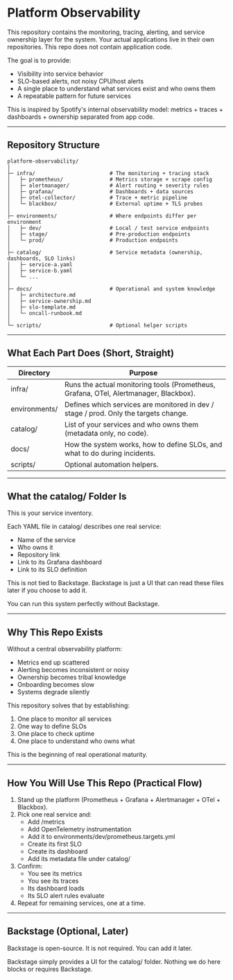 # Platform Observability

This repository contains the monitoring, tracing, alerting, and service ownership layer for the system.
Your actual applications live in their own repositories.
This repo does not contain application code.

The goal is to provide:

- Visibility into service behavior
- SLO-based alerts, not noisy CPU/host alerts
- A single place to understand what services exist and who owns them
- A repeatable pattern for future services

This is inspired by Spotify's internal observability model: metrics + traces + dashboards + ownership separated from app code.

---

## Repository Structure

```text
platform-observability/
│
├─ infra/                        # The monitoring + tracing stack
│   ├─ prometheus/               # Metrics storage + scrape config
│   ├─ alertmanager/             # Alert routing + severity rules
│   ├─ grafana/                  # Dashboards + data sources
│   ├─ otel-collector/           # Trace + metric pipeline
│   └─ blackbox/                 # External uptime + TLS probes
│
├─ environments/                 # Where endpoints differ per environment
│   ├─ dev/                      # Local / test service endpoints
│   ├─ stage/                    # Pre-production endpoints
│   └─ prod/                     # Production endpoints
│
├─ catalog/                      # Service metadata (ownership, dashboards, SLO links)
│   ├─ service-a.yaml
│   ├─ service-b.yaml
│   └─ ...
│
├─ docs/                         # Operational and system knowledge
│   ├─ architecture.md
│   ├─ service-ownership.md
│   ├─ slo-template.md
│   └─ oncall-runbook.md
│
└─ scripts/                      # Optional helper scripts
```

---

## What Each Part Does (Short, Straight)

| Directory     | Purpose |
|---------------|---------|
| infra/        | Runs the actual monitoring tools (Prometheus, Grafana, OTel, Alertmanager, Blackbox). |
| environments/ | Defines which services are monitored in dev / stage / prod. Only the targets change. |
| catalog/      | List of your services and who owns them (metadata only, no code). |
| docs/         | How the system works, how to define SLOs, and what to do during incidents. |
| scripts/      | Optional automation helpers. |

---

## What the catalog/ Folder Is

This is your service inventory.

Each YAML file in catalog/ describes one real service:

- Name of the service
- Who owns it
- Repository link
- Link to its Grafana dashboard
- Link to its SLO definition

This is not tied to Backstage.
Backstage is just a UI that can read these files later if you choose to add it.

You can run this system perfectly without Backstage.

---

## Why This Repo Exists

Without a central observability platform:

- Metrics end up scattered
- Alerting becomes inconsistent or noisy
- Ownership becomes tribal knowledge
- Onboarding becomes slow
- Systems degrade silently

This repository solves that by establishing:

1. One place to monitor all services
2. One way to define SLOs
3. One place to check uptime
4. One place to understand who owns what

This is the beginning of real operational maturity.

---

## How You Will Use This Repo (Practical Flow)

1. Stand up the platform (Prometheus + Grafana + Alertmanager + OTel + Blackbox).
2. Pick one real service and:
   - Add /metrics
   - Add OpenTelemetry instrumentation
   - Add it to environments/dev/prometheus.targets.yml
   - Create its first SLO
   - Create its dashboard
   - Add its metadata file under catalog/
3. Confirm:
   - You see its metrics
   - You see its traces
   - Its dashboard loads
   - Its SLO alert rules evaluate
4. Repeat for remaining services, one at a time.

---

## Backstage (Optional, Later)

Backstage is open-source.
It is not required.
You can add it later.

Backstage simply provides a UI for the catalog/ folder.
Nothing we do here blocks or requires Backstage.
